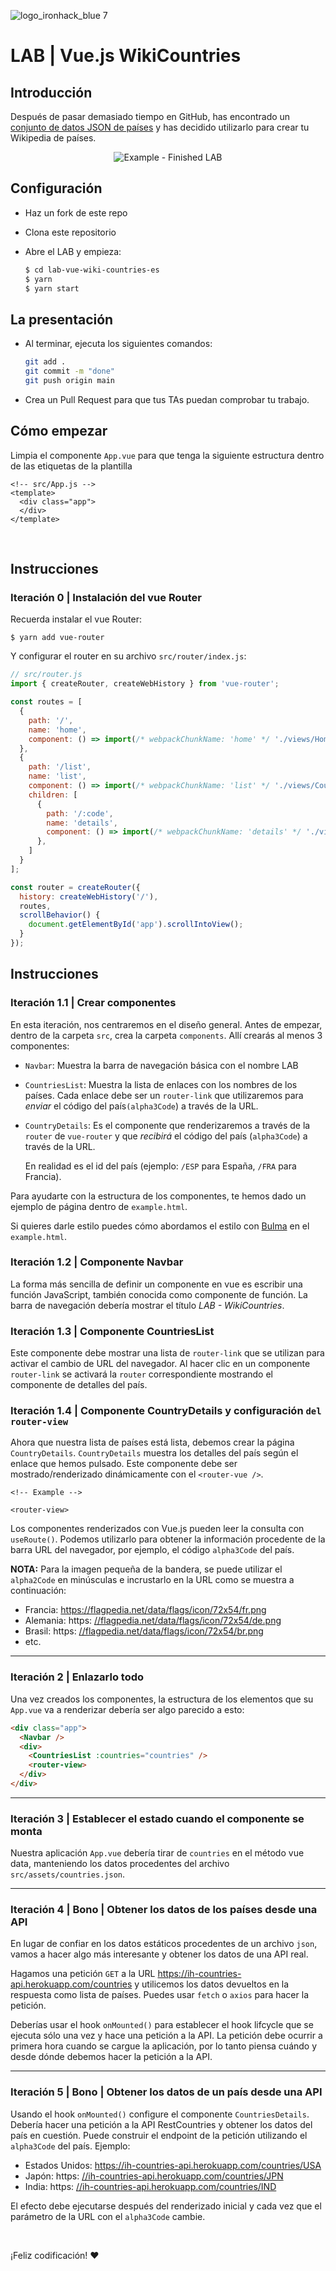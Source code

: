 ![logo_ironhack_blue 7](https://user-images.githubusercontent.com/23629340/40541063-a07a0a8a-601a-11e8-91b5-2f13e4e6b441.png)

# LAB | Vue.js WikiCountries

## Introducción

Después de pasar demasiado tiempo en GitHub, has encontrado un [conjunto de datos JSON de países](https://ih-countries-api.herokuapp.com/countries) y has decidido utilizarlo para crear tu Wikipedia de países.

<p align="center">
  <img src="https://education-team-2020.s3.eu-west-1.amazonaws.com/web-dev/labs/lab-wiki-countries-1.gif" alt="Example - Finished LAB"/>
</p>

## Configuración

- Haz un fork de este repo
- Clona este repositorio
- Abre el LAB y empieza:

  ```bash
  $ cd lab-vue-wiki-countries-es
  $ yarn
  $ yarn start
  ```

## La presentación

- Al terminar, ejecuta los siguientes comandos:

  ```bash
  git add .
  git commit -m "done"
  git push origin main
  ```

- Crea un Pull Request para que tus TAs puedan comprobar tu trabajo.

## Cómo empezar

Limpia el componente `App.vue` para que tenga la siguiente estructura dentro de las etiquetas de la plantilla

```vue
<!-- src/App.js -->
<template>
  <div class="app">
  </div>
</template>
```

<br/>

## Instrucciones

### Iteración 0 | Instalación del vue Router

Recuerda instalar el vue Router:

```shell
$ yarn add vue-router
```

Y configurar el router en su archivo `src/router/index.js`:

```js
// src/router.js
import { createRouter, createWebHistory } from 'vue-router';

const routes = [
  {
    path: '/',
    name: 'home',
    component: () => import(/* webpackChunkName: 'home' */ './views/Home.vue')
  },
  {
    path: '/list',
    name: 'list',
    component: () => import(/* webpackChunkName: 'list' */ './views/CountriesList.vue')
    children: [
      {
        path: '/:code',
        name: 'details',
        component: () => import(/* webpackChunkName: 'details' */ './views/CountriesDetails.vue')
      },
    ]
  }
];

const router = createRouter({
  history: createWebHistory('/'),
  routes,
  scrollBehavior() {
    document.getElementById('app').scrollIntoView();
  }
});
```
## Instrucciones

### Iteración 1.1 | Crear componentes

En esta iteración, nos centraremos en el diseño general. Antes de empezar, dentro de la carpeta `src`, crea la carpeta `components`. Allí crearás al menos 3 componentes:

- `Navbar`: Muestra la barra de navegación básica con el nombre LAB

- `CountriesList`: Muestra la lista de enlaces con los nombres de los países. Cada enlace debe ser un `router-link` que utilizaremos para *enviar* el código del país`(alpha3Code`) a través de la URL.

- `CountryDetails`: Es el componente que renderizaremos a través de la `router` de `vue-router` y que *recibirá* el código del país (`alpha3Code`) a través de la URL.

  En realidad es el id del país (ejemplo: `/ESP` para España, `/FRA` para Francia).

Para ayudarte con la estructura de los componentes, te hemos dado un ejemplo de página dentro de `example.html`.

Si quieres darle estilo puedes cómo abordamos el estilo con [Bulma](https://bulma.io/) en el `example.html`.

### Iteración 1.2 | Componente Navbar

La forma más sencilla de definir un componente en vue es escribir una función JavaScript, también conocida como componente de función. La barra de navegación debería mostrar el título *LAB - WikiCountries*.

### Iteración 1.3 | Componente CountriesList

Este componente debe mostrar una lista de `router-link` que se utilizan para activar el cambio de URL del navegador. Al hacer clic en un componente `router-link` se activará la `router` correspondiente mostrando el componente de detalles del país.

### Iteración 1.4 | Componente CountryDetails y configuración `del router-view`

Ahora que nuestra lista de países está lista, debemos crear la página `CountryDetails`. `CountryDetails` muestra los detalles del país según el enlace que hemos pulsado. Este componente debe ser mostrado/renderizado dinámicamente con el `<router-vue />`.

```vue
<!-- Example -->

<router-view>
```

Los componentes renderizados con Vue.js pueden leer la consulta con `useRoute()`. Podemos utilizarlo para obtener la información procedente de la barra URL del navegador, por ejemplo, el código `alpha3Code` del país.

**NOTA:** Para la imagen pequeña de la bandera, se puede utilizar el `alpha2Code` en minúsculas e incrustarlo en la URL como se muestra a continuación:

- Francia: <https://flagpedia.net/data/flags/icon/72x54/fr.png>
- Alemania: https: [//flagpedia.net/data/flags/icon/72x54/de.png](https://flagpedia.net/data/flags/icon/72x54/de.png)
- Brasil: https: [//flagpedia.net/data/flags/icon/72x54/br.png](https://flagpedia.net/data/flags/icon/72x54/br.png)
- etc.

----

### Iteración 2 | Enlazarlo todo

Una vez creados los componentes, la estructura de los elementos que su `App.vue` va a renderizar debería ser algo parecido a esto:

```html
<div class="app">
  <Navbar />
  <div>
    <CountriesList :countries="countries" />
    <router-view>
  </div>
</div>
```

----

### Iteración 3 | Establecer el estado cuando el componente se monta

Nuestra aplicación `App.vue` debería tirar de `countries` en el método vue data, manteniendo los datos procedentes del archivo `src/assets/countries.json`.

----

### Iteración 4 | Bono | Obtener los datos de los países desde una API

En lugar de confiar en los datos estáticos procedentes de un archivo `json`, vamos a hacer algo más interesante y obtener los datos de una API real.

Hagamos una petición `GET` a la URL <https://ih-countries-api.herokuapp.com/countries> y utilicemos los datos devueltos en la respuesta como lista de países. Puedes usar `fetch` o `axios` para hacer la petición.

Deberías usar el hook `onMounted()` para establecer el hook lifcycle que se ejecuta sólo una vez y hace una petición a la API. La petición debe ocurrir a primera hora cuando se cargue la aplicación, por lo tanto piensa cuándo y desde dónde debemos hacer la petición a la API.

----

### Iteración 5 | Bono | Obtener los datos de un país desde una API

Usando el hook `onMounted()`  configure el componente `CountriesDetails`. Debería hacer una petición a la API RestCountries y obtener los datos del país en cuestión. Puede construir el endpoint de la petición utilizando el `alpha3Code` del país. Ejemplo:

- Estados Unidos: <https://ih-countries-api.herokuapp.com/countries/USA>
- Japón: https: [//ih-countries-api.herokuapp.com/countries/JPN](https://ih-countries-api.herokuapp.com/countries/JPN)
- India: https: [//ih-countries-api.herokuapp.com/countries/IND](https://ih-countries-api.herokuapp.com/countries/IND)

El efecto debe ejecutarse después del renderizado inicial y cada vez que el parámetro de la URL con el `alpha3Code` cambie.

<br/>

¡Feliz codificación! :heart: